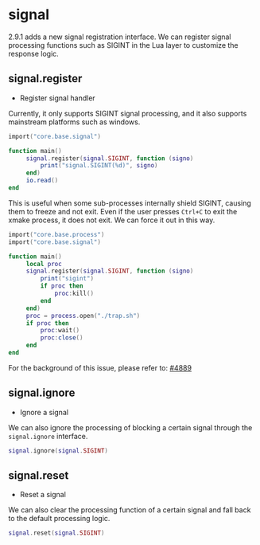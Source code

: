 # signal

2.9.1 adds a new signal registration interface. We can register signal processing functions such as SIGINT in the Lua layer to customize the response logic.

## signal.register

- Register signal handler

Currently, it only supports SIGINT signal processing, and it also supports mainstream platforms such as windows.

```lua
import("core.base.signal")

function main()
     signal.register(signal.SIGINT, function (signo)
         print("signal.SIGINT(%d)", signo)
     end)
     io.read()
end
```

This is useful when some sub-processes internally shield SIGINT, causing them to freeze and not exit. Even if the user presses `Ctrl+C` to exit the xmake process, it does not exit.
We can force it out in this way.

```lua
import("core.base.process")
import("core.base.signal")

function main()
     local proc
     signal.register(signal.SIGINT, function (signo)
         print("sigint")
         if proc then
             proc:kill()
         end
     end)
     proc = process.open("./trap.sh")
     if proc then
         proc:wait()
         proc:close()
     end
end
```

For the background of this issue, please refer to: [#4889](https://github.com/xmake-io/xmake/issues/4889)

## signal.ignore

- Ignore a signal

We can also ignore the processing of blocking a certain signal through the `signal.ignore` interface.

```lua
signal.ignore(signal.SIGINT)
```

## signal.reset

- Reset a signal

We can also clear the processing function of a certain signal and fall back to the default processing logic.

```lua
signal.reset(signal.SIGINT)
```
